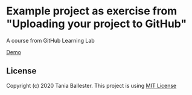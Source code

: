 # Example project as exercise from "Uploading your project to GitHub"
A course from GitHub Learning Lab

[Demo](https://tbm85.github.io/github-upload/)

## License
Copyright (c) 2020 Tania Ballester. This project is using [MIT License](LICENSE.md)
